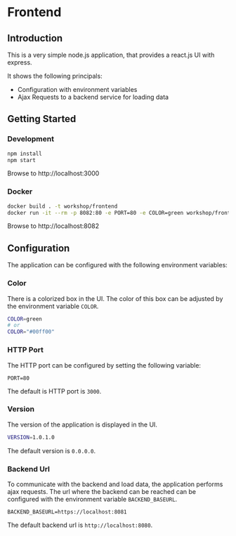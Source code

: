 # Frontend

## Introduction

This is a very simple node.js application, that provides a react.js UI with express.

It shows the following principals:

* Configuration with environment variables
* Ajax Requests to a backend service for loading data

## Getting Started

### Development

```bash
npm install
npm start
```

Browse to http://localhost:3000

### Docker

```bash
docker build . -t workshop/frontend
docker run -it --rm -p 8082:80 -e PORT=80 -e COLOR=green workshop/frontend
```

Browse to http://localhost:8082

## Configuration

The application can be configured with the following environment variables:

### Color

There is a colorized box in the UI. The color of this box can be adjusted by the environment variable `COLOR`.

```bash
COLOR=green
# or
COLOR="#00ff00"
```

### HTTP Port

The HTTP port can be configured by setting the following variable:

```
PORT=80
```

The default is HTTP port is `3000`.

### Version

The version of the application is displayed in the UI.

```bash
VERSION=1.0.1.0
```

The default version is `0.0.0.0`.

### Backend Url

To communicate with the backend and load data, the application performs ajax requests. The url where the backend can be reached can be configured with the environment variable `BACKEND_BASEURL`.

```
BACKEND_BASEURL=https://localhost:8081
```

The default backend url is `http://localhost:8080`.